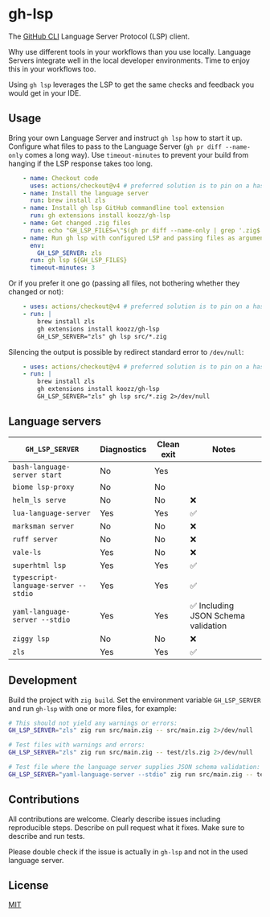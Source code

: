 # gh-lsp

The [GitHub CLI](https://cli.github.com) Language Server Protocol (LSP) client.

Why use different tools in your workflows than you use locally.
Language Servers integrate well in the local developer environments.
Time to enjoy this in your workflows too.

Using `gh lsp` leverages the LSP to get the same checks and feedback you would get in your IDE.

## Usage

Bring your own Language Server and instruct `gh lsp` how to start it up.
Configure what files to pass to the Language Server (`gh pr diff --name-only` comes a long way).
Use `timeout-minutes` to prevent your build from hanging if the LSP response takes too long.

```yaml
    - name: Checkout code
      uses: actions/checkout@v4 # preferred solution is to pin on a hash
    - name: Install the language server
      run: brew install zls
    - name: Install gh lsp GitHub commandline tool extension
      run: gh extensions install koozz/gh-lsp
    - name: Get changed .zig files
      run: echo "GH_LSP_FILES=\"$(gh pr diff --name-only | grep '.zig$')\"" >> $GITHUB_OUTPUT
    - name: Run gh lsp with configured LSP and passing files as arguments
      env:
        GH_LSP_SERVER: zls
      run: gh lsp ${GH_LSP_FILES}
      timeout-minutes: 3
```

Or if you prefer it one go (passing all files, not bothering whether they changed or not):

```yaml
    - uses: actions/checkout@v4 # preferred solution is to pin on a hash
    - run: |
        brew install zls
        gh extensions install koozz/gh-lsp
        GH_LSP_SERVER="zls" gh lsp src/*.zig
```

Silencing the output is possible by redirect standard error to `/dev/null`:

```yaml
    - uses: actions/checkout@v4 # preferred solution is to pin on a hash
    - run: |
        brew install zls
        gh extensions install koozz/gh-lsp
        GH_LSP_SERVER="zls" gh lsp src/*.zig 2>/dev/null
```

## Language servers
| `GH_LSP_SERVER`                | Diagnostics | Clean exit | Notes |
|--------------------------------|-------------|------------|-------|
| `bash-language-server start`   | No          | Yes        |       |
| `biome lsp-proxy`              | No          | No         |       |
| `helm_ls serve`                      | No          | No         | ❌    |
| `lua-language-server`                | Yes         | Yes        | ✅    |
| `marksman server`                    | No          | No         | ❌    |
| `ruff server`                        | No          | No         | ❌    |
| `vale-ls`                            | Yes         | No         | ❌    |
| `superhtml lsp`                      | Yes         | Yes        | ✅    |
| `typescript-language-server --stdio` | Yes         | Yes        | ✅    |
| `yaml-language-server --stdio`       | Yes         | Yes        | ✅ Including JSON Schema validation |
| `ziggy lsp`                          | No          | No         | ❌    |
| `zls`                                | Yes         | Yes        | ✅    |

## Development

Build the project with `zig build`.
Set the environment variable `GH_LSP_SERVER` and run `gh-lsp` with one or more files, for example:

```bash
# This should not yield any warnings or errors:
GH_LSP_SERVER="zls" zig run src/main.zig -- src/main.zig 2>/dev/null

# Test files with warnings and errors:
GH_LSP_SERVER="zls" zig run src/main.zig -- test/zls.zig 2>/dev/null

# Test file where the language server supplies JSON schema validation:
GH_LSP_SERVER="yaml-language-server --stdio" zig run src/main.zig -- test/yaml-language-server.yaml 2>/dev/null
```

## Contributions

All contributions are welcome.
Clearly describe issues including reproducible steps.
Describe on pull request what it fixes.
Make sure to describe and run tests.

Please double check if the issue is actually in `gh-lsp` and not in the used language server.

## License

[MIT](./LICENSE)
